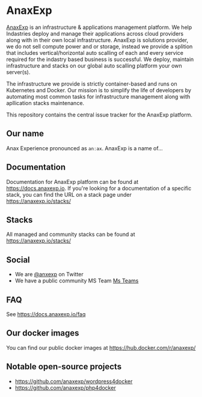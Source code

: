 # AnaxExp

[AnaxExp](https://anaxexp.io) is an infrastructure & applications management platform. We help Indastries deploy and manage their applications across cloud providers along with in their own local infrastructure. AnaxExp is solutions provider, we do not sell compute power and or storage, instead we provide a splition that includes vertical/horizontal auto scalling of each and every service required for the indastry based business is successful. We deploy, maintain infrastructure and stacks on our global auto scalling platform your own server(s).

The infrastructure we provide is strictly container-based and runs on Kubernetes and Docker. Our mission is to simplify the life of developers by automating most common tasks for infrastructure management along with apllication stacks maintenance.

This repository contains the central issue tracker for the AnaxExp platform.

## Our name

Anax Experience pronounced as `anːax`. AnaxExp is a name of...

## Documentation

Documentation for AnaxExp platform can be found at https://docs.anaxexp.io. If you're looking for a documentation of a specific stack, you can find the URL on a stack page under https://anaxexp.io/stacks/

## Stacks

All managed and community stacks can be found at https://anaxexp.io/stacks/

## Social

* We are [@anxexp](https://twitter.com/anaxexp) on Twitter
* We have a public community MS Team [Ms Teams](https://teams.microsoft.com/l/team/19%3a2c54fc891a264d6b987d8942cc18102f%40thread.skype/conversations?groupId=17fe7a72-6996-4aaf-80da-1966225fb2b2&tenantId=9fd980e1-0d69-4d90-9337-2490e573b2b3)

## FAQ

See https://docs.anaxexp.io/faq

## Our docker images

You can find our public docker images at https://hub.docker.com/r/anaxexp/

## Notable open-source projects

* https://github.com/anaxexp/wordpress4docker
* https://github.com/anaxexp/php4docker